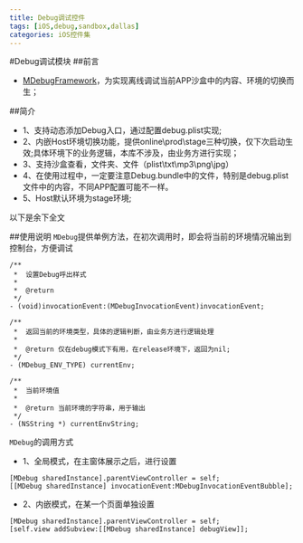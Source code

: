 ```yaml
---
title: Debug调试控件
tags: [iOS,debug,sandbox,dallas] 
categories: iOS控件集
---
```

#Debug调试模块
##前言
* [MDebugFramework](https://github.com/was0107/MDebugFramework)，为实现离线调试当前APP沙盒中的内容、环境的切换而生；

##简介
* 1、支持动态添加Debug入口，通过配置debug.plist实现;
* 2、内嵌Host环境切换功能，提供online\prod\stage三种切换，仅下次启动生效;具体环境下的业务逻辑，本库不涉及，由业务方进行实现；
* 3、支持沙盒查看，文件夹、文件（plist\txt\mp3\png\jpg）
* 4、在使用过程中，一定要注意Debug.bundle中的文件，特别是debug.plist文件中的内容，不同APP配置可能不一样。
* 5、Host默认环境为stage环境;

<!--more-->
以下是余下全文

##使用说明
`MDebug`提供单例方法，在初次调用时，即会将当前的环境情况输出到控制台，方便调试
```
/**
 *  设置Debug呼出样式
 *
 *  @return
 */
- (void)invocationEvent:(MDebugInvocationEvent)invocationEvent;

/**
 *  返回当前的环境类型，具体的逻辑判断，由业务方进行逻辑处理
 *
 *  @return 仅在debug模式下有用，在release环境下，返回为nil;
 */
- (MDebug_ENV_TYPE) currentEnv;

/**
 *  当前环境值
 *
 *  @return 当前环境的字符串，用于输出
 */
- (NSString *) currentEnvString;
```
`MDebug`的调用方式
* 1、全局模式，在主窗体展示之后，进行设置
```
[MDebug sharedInstance].parentViewController = self;
[[MDebug sharedInstance] invocationEvent:MDebugInvocationEventBubble];
```
* 2、内嵌模式，在某一个页面单独设置
```
[MDebug sharedInstance].parentViewController = self;
[self.view addSubview:[[MDebug sharedInstance] debugView]];
```
